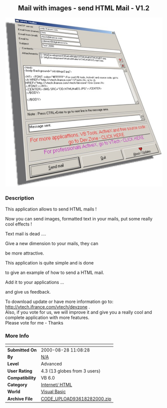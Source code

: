 ﻿<div align="center">

## Mail with images \- send HTML Mail \- V1\.2

<img src="PIC2000828521145233.jpg">
</div>

### Description

This application allows to send HTML mails !

Now you can send images, formatted text in your mails, put some really cool effects !

Text mail is dead ....

Give a new dimension to your mails, they can

be more attractive.

This application is quite simple and is done

to give an example of how to send a HTML mail.

Add it to your applications ...

and give us feedback.

To download update or have more information go to: http://vtech.ifrance.com/vtech/devzone .<br> Also, if you vote for us, we will improve it and give you a really cool and complete application with more features.<br>Please vote for me - Thanks
 
### More Info
 


<span>             |<span>
---                |---
**Submitted On**   |2000-08-28 11:08:28
**By**             |[N/A](https://github.com/Planet-Source-Code/PSCIndex/blob/master/ByAuthor/empty.md)
**Level**          |Advanced
**User Rating**    |4.3 (13 globes from 3 users)
**Compatibility**  |VB 6\.0
**Category**       |[Internet/ HTML](https://github.com/Planet-Source-Code/PSCIndex/blob/master/ByCategory/internet-html__1-34.md)
**World**          |[Visual Basic](https://github.com/Planet-Source-Code/PSCIndex/blob/master/ByWorld/visual-basic.md)
**Archive File**   |[CODE\_UPLOAD93618282000\.zip](https://github.com/Planet-Source-Code/mail-with-images-send-html-mail-v1-2__1-11040/archive/master.zip)








